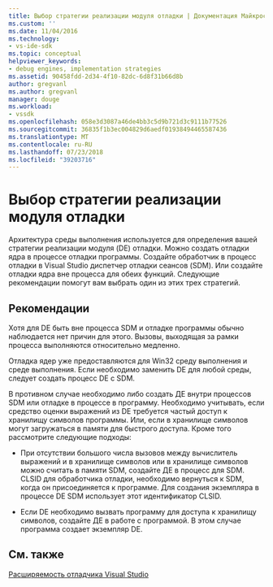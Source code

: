 ```yaml
---
title: Выбор стратегии реализации модуля отладки | Документация Майкрософт
ms.custom: ''
ms.date: 11/04/2016
ms.technology:
- vs-ide-sdk
ms.topic: conceptual
helpviewer_keywords:
- debug engines, implementation strategies
ms.assetid: 90458fdd-2d34-4f10-82dc-6d8f31b66d8b
author: gregvanl
ms.author: gregvanl
manager: douge
ms.workload:
- vssdk
ms.openlocfilehash: 058e3d3087a46de4bb3c5d9b721d3c9111b77526
ms.sourcegitcommit: 36835f1b3ec004829d6aedf01938494465587436
ms.translationtype: MT
ms.contentlocale: ru-RU
ms.lasthandoff: 07/23/2018
ms.locfileid: "39203716"
---
```

# <a name="choose-a-debug-engine-implementation-strategy"></a>Выбор стратегии реализации модуля отладки
Архитектура среды выполнения используется для определения вашей стратегии реализации модуля (DE) отладки. Можно создать отладки ядра в процессе отладки программы. Создайте обработчик в процесс отладки в Visual Studio диспетчер отладки сеансов (SDM). Или создайте отладки ядра вне процесса для обеих функций. Следующие рекомендации помогут вам выбрать один из этих трех стратегий.  
  
## <a name="guidelines"></a>Рекомендации  
 Хотя для DE быть вне процесса SDM и отладке программы обычно наблюдается нет причин для этого. Вызовы, выходящая за рамки процесса выполняются относительно медленно.  
  
 Отладка ядер уже предоставляются для Win32 среду выполнения и среде выполнения. Если необходимо заменить DE для любой среды, следует создать процесс DE с SDM.  
  
 В противном случае необходимо либо создать ДЕ внутри процессов SDM или отладке в процессе в программу. Необходимо учитывать, если средство оценки выражений из DE требуется частый доступ к хранилищу символов программы. Или, если в хранилище символов могут загружаться в памяти для быстрого доступа. Кроме того рассмотрите следующие подходы:  
  
-   При отсутствии большого числа вызовов между вычислитель выражений и в хранилище символов или в хранилище символов можно считать в памяти SDM, создайте ДЕ в процесс для SDM. CLSID для обработчика отладки, необходимо вернуться к SDM, когда он присоединяется к программе. Для создания экземпляра в процессе DE SDM использует этот идентификатор CLSID.  
  
-   Если DE необходимо вызвать программу для доступа к хранилищу символов, создайте ДЕ в работе с программой. В этом случае программа создает экземпляр DE.  
  
## <a name="see-also"></a>См. также  
 [Расширяемость отладчика Visual Studio](../../extensibility/debugger/visual-studio-debugger-extensibility.md)